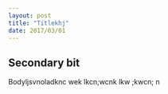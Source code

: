 ```yaml
---
layout: post
title: "Titlekhj"
date: 2017/03/01
---
```

Secondary bit
---
Bodyljsvnoladknc wek  lkcn;wcnk lkw ;kwcn; n
